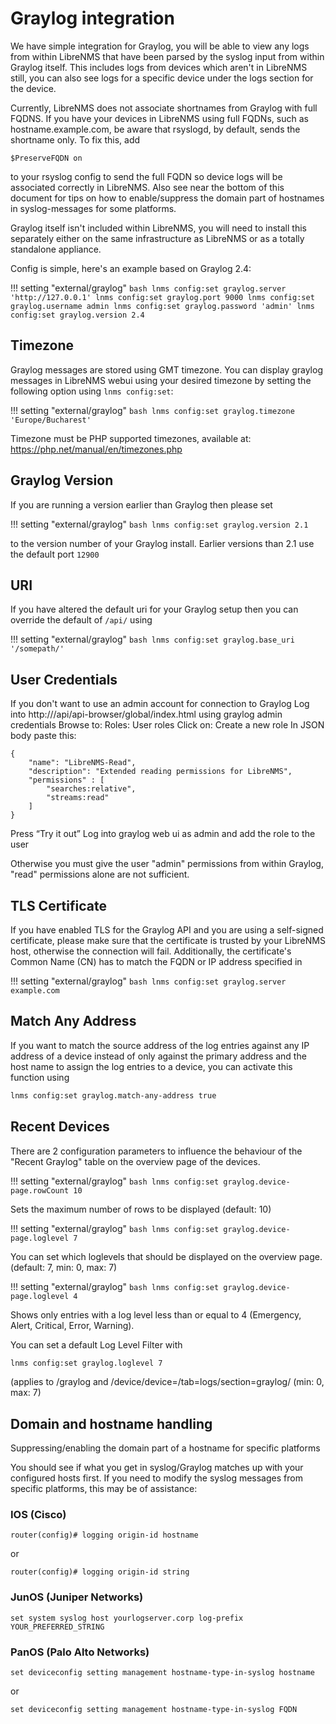 # Graylog integration

We have simple integration for Graylog, you will be able to view any
logs from within LibreNMS that have been parsed by the syslog input
from within Graylog itself. This includes logs from devices which
aren't in LibreNMS still, you can also see logs for a specific device
under the logs section for the device.

Currently, LibreNMS does not associate shortnames from Graylog with
full FQDNS. If you have your devices in LibreNMS using full FQDNs,
such as hostname.example.com, be aware that rsyslogd, by default,
sends the shortname only. To fix this, add

`$PreserveFQDN on`

to your rsyslog config to send the full FQDN so device logs will be
associated correctly in LibreNMS. Also see near the bottom of this
document for tips on how to enable/suppress the domain part of
hostnames in syslog-messages for some platforms.

Graylog itself isn't included within LibreNMS, you will need to
install this separately either on the same infrastructure as LibreNMS
or as a totally standalone appliance.

Config is simple, here's an example based on Graylog 2.4:

!!! setting "external/graylog"
    ```bash
    lnms config:set graylog.server 'http://127.0.0.1'
    lnms config:set graylog.port 9000
    lnms config:set graylog.username admin
    lnms config:set graylog.password 'admin'
    lnms config:set graylog.version 2.4
    ```

## Timezone
Graylog messages are stored using GMT timezone. You can display
graylog messages in LibreNMS webui using your desired timezone by
setting the following option using `lnms config:set`:

!!! setting "external/graylog"
    ```bash
    lnms config:set graylog.timezone 'Europe/Bucharest'
    ```

Timezone must be PHP supported timezones, available at:
<https://php.net/manual/en/timezones.php>

## Graylog Version
If you are running a version earlier than Graylog then please set

!!! setting "external/graylog"
    ```bash
    lnms config:set graylog.version 2.1
    ```

to the version  number of your Graylog
install. Earlier versions than 2.1 use the default port `12900`

## URI
If you have altered the default uri for your Graylog setup then you
can override the default of `/api/` using

!!! setting "external/graylog"
    ```bash
    lnms config:set graylog.base_uri '/somepath/'
    ```

## User Credentials
If you don't want to use an admin account for connection to Graylog
Log into http://<graylog-server-ip>/api/api-browser/global/index.html using graylog admin credentials
Browse to: Roles: User roles
Click on: Create a new role
In JSON body paste this:

```
{
	"name": "LibreNMS-Read",
	"description": "Extended reading permissions for LibreNMS",
	"permissions" : [
		"searches:relative",
		"streams:read"
	]
}
```
Press “Try it out”
Log into graylog web ui as admin and add the role to the user

Otherwise you must give the user "admin" permissions from within
Graylog, "read" permissions alone are not sufficient.


## TLS Certificate
If you have enabled TLS for the Graylog API and you are using a
self-signed certificate, please make sure that the certificate is
trusted by your LibreNMS host, otherwise the connection will
fail. Additionally, the certificate's Common Name (CN) has to match
the FQDN or IP address specified in

!!! setting "external/graylog"
    ```bash
    lnms config:set graylog.server example.com
    ```

## Match Any Address
If you want to match the source address of the log entries against any
IP address of a device instead of only against the primary address and
the host name to assign the log entries to a device, you can activate
this function using

```bash
lnms config:set graylog.match-any-address true
```

## Recent Devices
There are 2 configuration parameters to influence the behaviour of the
"Recent Graylog" table on the overview page of the
devices.

!!! setting "external/graylog"
    ```bash
    lnms config:set graylog.device-page.rowCount 10
    ```

Sets the maximum number of rows to be displayed (default: 10)

!!! setting "external/graylog"
    ```bash
    lnms config:set graylog.device-page.loglevel 7
    ```

You can set which loglevels that should be displayed on the overview page. (default: 7, min:
0, max: 7)

!!! setting "external/graylog"
    ```bash
    lnms config:set graylog.device-page.loglevel 4
    ```

Shows only entries with a log level less than or equal to 4 (Emergency,
Alert, Critical, Error, Warning).

You can set a default Log Level Filter with
```bash
lnms config:set graylog.loglevel 7
```
 (applies to  /graylog and /device/device=/tab=logs/section=graylog/ (min: 0, max: 7)

## Domain and hostname handling

Suppressing/enabling the domain part of a hostname for specific platforms

You should see if what you get in syslog/Graylog matches up with your
configured hosts first. If you need to modify the syslog messages from
specific platforms, this may be of assistance:

### IOS (Cisco)

```
router(config)# logging origin-id hostname
```

or

```
router(config)# logging origin-id string
```

### JunOS (Juniper Networks)

```
set system syslog host yourlogserver.corp log-prefix YOUR_PREFERRED_STRING
```

### PanOS (Palo Alto Networks)

```
set deviceconfig setting management hostname-type-in-syslog hostname
```

or

```
set deviceconfig setting management hostname-type-in-syslog FQDN
```


